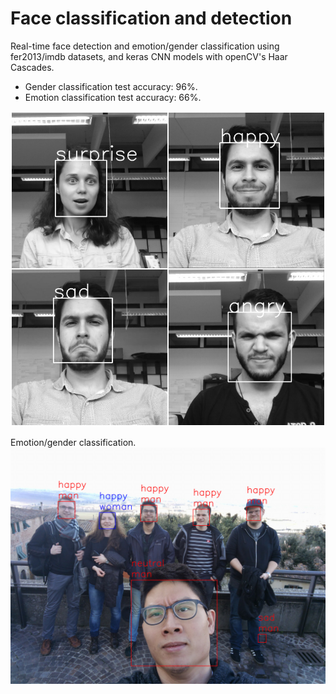# Face classification and detection
Real-time face detection and emotion/gender classification using fer2013/imdb datasets, and keras CNN models with openCV's Haar Cascades.
* Gender classification test accuracy: 96%.
* Emotion classification test accuracy: 66%.


![alt tag](images/emotion_classification.jpg)

Emotion/gender classification. 
![alt tag](images/predicted_test_image.png)
